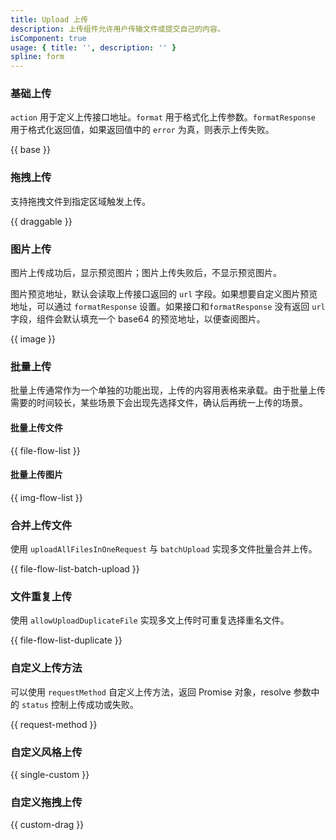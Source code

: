 ```yaml
---
title: Upload 上传
description: 上传组件允许用户传输文件或提交自己的内容。
isComponent: true
usage: { title: '', description: '' }
spline: form
---
```


### 基础上传

`action` 用于定义上传接口地址。`format` 用于格式化上传参数。`formatResponse` 用于格式化返回值，如果返回值中的 `error` 为真，则表示上传失败。

{{ base }}

### 拖拽上传

支持拖拽文件到指定区域触发上传。

{{ draggable }}

### 图片上传

图片上传成功后，显示预览图片；图片上传失败后，不显示预览图片。

图片预览地址，默认会读取上传接口返回的 `url` 字段。如果想要自定义图片预览地址，可以通过 `formatResponse` 设置。如果接口和`formatResponse` 没有返回 `url` 字段，组件会默认填充一个 base64 的预览地址，以便查阅图片。

{{ image }}

### 批量上传

批量上传通常作为一个单独的功能出现，上传的内容用表格来承载。由于批量上传需要的时间较长，某些场景下会出现先选择文件，确认后再统一上传的场景。

#### 批量上传文件

{{ file-flow-list }}

#### 批量上传图片

{{ img-flow-list }}

### 合并上传文件

使用 `uploadAllFilesInOneRequest` 与 `batchUpload` 实现多文件批量合并上传。

{{ file-flow-list-batch-upload }}

### 文件重复上传

使用 `allowUploadDuplicateFile` 实现多文上传时可重复选择重名文件。

{{ file-flow-list-duplicate }}

### 自定义上传方法

可以使用 `requestMethod` 自定义上传方法，返回 Promise 对象，resolve 参数中的 `status` 控制上传成功或失败。

{{ request-method }}

### 自定义风格上传

{{ single-custom }}

### 自定义拖拽上传

{{ custom-drag }}

